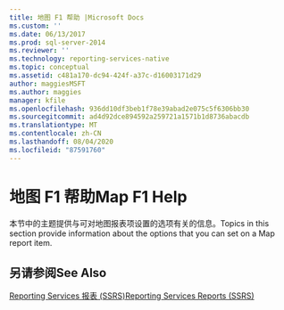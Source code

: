 ```yaml
---
title: 地图 F1 帮助 |Microsoft Docs
ms.custom: ''
ms.date: 06/13/2017
ms.prod: sql-server-2014
ms.reviewer: ''
ms.technology: reporting-services-native
ms.topic: conceptual
ms.assetid: c481a170-dc94-424f-a37c-d16003171d29
author: maggiesMSFT
ms.author: maggies
manager: kfile
ms.openlocfilehash: 936dd10df3beb1f78e39abad2e075c5f6306bb30
ms.sourcegitcommit: ad4d92dce894592a259721a1571b1d8736abacdb
ms.translationtype: MT
ms.contentlocale: zh-CN
ms.lasthandoff: 08/04/2020
ms.locfileid: "87591760"
---
```

# <a name="map-f1-help"></a><span data-ttu-id="9f4b5-102">地图 F1 帮助</span><span class="sxs-lookup"><span data-stu-id="9f4b5-102">Map F1 Help</span></span>
  <span data-ttu-id="9f4b5-103">本节中的主题提供与可对地图报表项设置的选项有关的信息。</span><span class="sxs-lookup"><span data-stu-id="9f4b5-103">Topics in this section provide information about the options that you can set on a Map report item.</span></span>  
  
## <a name="see-also"></a><span data-ttu-id="9f4b5-104">另请参阅</span><span class="sxs-lookup"><span data-stu-id="9f4b5-104">See Also</span></span>  
 [<span data-ttu-id="9f4b5-105">Reporting Services 报表 (SSRS)</span><span class="sxs-lookup"><span data-stu-id="9f4b5-105">Reporting Services Reports &#40;SSRS&#41;</span></span>](reports/reporting-services-reports-ssrs.md)  
  
  
